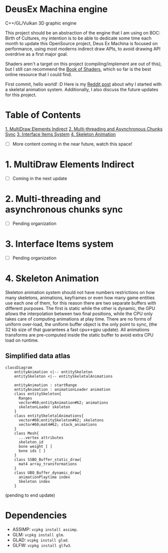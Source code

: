 # DeusEx Machina engine
C++/GL/Vulkan 3D graphic engine

This project should be an abstraction of the engine that I am using on BOC: Birth of Cultures, my intention is to be able to dedicate some time each month to update this OpenSource project, Deus Ex Machina is focused on performance, using most moderns indirect draw APIs, to avoid drawing API overdrive as a first major goal.

Shaders aren't a target on this project (compiling/implement are out of this), but I still can recommend the [Book of Shaders](https://thebookofshaders.com/), which so far is the best online resource that I could find.


First commit, hello world! :D
Here is my [Reddit post](https://www.reddit.com/r/BirthOfCivilization/comments/smbddl/deus_ex_machina_engine_first_public_repository/) about why I started with a skeletal animation system. Additionally, I also discuss the future updates for this project.



# Table of Contents
[1. MultiDraw Elements Indirect](https://github.com/BraisMarteloLopez/Deus_Ex_Machina_engine#1-multidraw-elements-indirect)
[2. Multi-threading and Asynchronous Chunks Sync](https://github.com/BraisMarteloLopez/Deus_Ex_Machina_engine#2-multi-threading-and-asynchronous-chunks-sync)
[3. Interface Items System](https://github.com/BraisMarteloLopez/Deus_Ex_Machina_engine#3-interface-items-system)
[4. Skeleton Animation](https://github.com/BraisMarteloLopez/Deus_Ex_Machina_engine#4-skeleton-animation)

- [ ] More content coming in the near future, watch this space!


# 1. MultiDraw Elements Indirect
- [ ] Coming in the next update

# 2. Multi-threading and asynchronous chunks sync
- [ ] Pending organization

# 3. Interface Items system
- [ ] Pending organization

# 4. Skeleton Animation
Skeleton animation system should not have numbers restrictions on how many skeletons, animations, keyframes or even how many game entities use each one of them, for this reason there are two separate buffers with different purposes. The first is static while the other is dynamic, the GPU allows the interpolation between two final positions, while the CPU only takes care of computing animations at play time. There are no forms of uniform over-load, the uniform buffer object is the only point to sync, (the 32 kb size of that guarantees a fast cpu<->gpu update). All animations transforms are pre-computed inside the static buffer to avoid extra CPU load on runtime.

<!-- ![Atlas_animations](https://user-images.githubusercontent.com/5490676/152707323-daf85571-5b85-4b25-a434-c0bee2b82e67.jpg) -->
## Simplified data atlas
```mermaid
classDiagram
    entityAnimation <|-- entitySkeleton
    entitySkeleton <|-- entitySkeletalAnimations

    entityAnimation : startRange
    entityAnimation : animationLoader animation
    class entitySkeleton{
      Ranges
      vector#60;entityAnimation#62; animations
      skeletonLoader skeleton
    }
    class entitySkeletalAnimations{
      vector#60;entitySkeleton#62; skeletons
      vector#60;mat4#62; stack_animations
    }
    class Mesh{
      ...vertex attributes
      skeleton_id
      bone weight [ ]
      bone ids [ ]
    }
    class SSBO_Buffer_static_draw{
      mat4 array_transformations
    }
    class UBO_Buffer_dynamic_draw{
      animationPlaytime index
      Skeleton index
    }
```
(pending to end update)




# Dependencies

- ASSIMP: `vcpkg install assimp`.
- GLM: `vcpkg install glm`.
- GLAD: `vcpkg install glad`.
- GLFW: `vcpkg install glfw3`.


